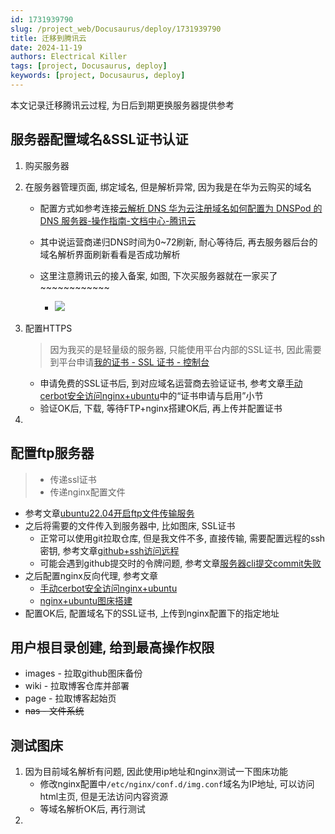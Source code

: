 ```yaml
---
id: 1731939790
slug: /project_web/Docusaurus/deploy/1731939790
title: 迁移到腾讯云
date: 2024-11-19
authors: Electrical Killer
tags: [project, Docusaurus, deploy]
keywords: [project, Docusaurus, deploy]
---
```


本文记录迁移腾讯云过程, 为日后到期更换服务器提供参考

<!-- truncate -->

## 服务器配置域名&SSL证书认证

1. 购买服务器

2. 在服务器管理页面, 绑定域名, 但是解析异常, 因为我是在华为云购买的域名

    - 配置方式如参考连接[云解析 DNS 华为云注册域名如何配置为 DNSPod 的 DNS 服务器-操作指南-文档中心-腾讯云](https://cloud.tencent.com/document/product/302/105685)

    - 其中说运营商递归DNS时间为0~72刷新, 耐心等待后, 再去服务器后台的域名解析界面刷新看看是否成功解析
    - 这里注意腾讯云的接入备案, 如图, 下次买服务器就在一家买了~~~~~~~~~~~~
        - ![](./../../../../../../Pictures/Snipaste_2024-11-19_23-12-49.png)

3. 配置HTTPS

    > 因为我买的是轻量级的服务器, 只能使用平台内部的SSL证书, 因此需要到平台申请[我的证书 - SSL 证书 - 控制台](https://console.cloud.tencent.com/ssl)

    - 申请免费的SSL证书后, 到对应域名运营商去验证证书, 参考文章[手动cerbot安全访问nginx+ubuntu](https://wiki.eksnotebook.com/docs/project_web/Docusaurus/deploy/1731504861)中的“证书申请与启用”小节
    - 验证OK后, 下载, 等待FTP+nginx搭建OK后, 再上传并配置证书

4. 

## 配置ftp服务器

> - 传递ssl证书
> - 传递nginx配置文件

- 参考文章[ubuntu22.04开启ftp文件传输服务](https://wiki.eksnotebook.com/docs/subject_linux/Ubuntu/1731929367)
- 之后将需要的文件传入到服务器中, 比如图床, SSL证书
    - 正常可以使用git拉取仓库, 但是我文件不多, 直接传输, 需要配置远程的ssh密钥, 参考文章[github+ssh访问远程](https://wiki.eksnotebook.com/docs/subject_tools/Git/1731505174)
    - 可能会遇到github提交时的令牌问题, 参考文章[服务器cli提交commit失败](https://wiki.eksnotebook.com/docs/subject_tools/Git//subject_tools/Git/1732024047)
- 之后配置nginx反向代理, 参考文章
    - [手动cerbot安全访问nginx+ubuntu](https://wiki.eksnotebook.com/docs/project_web/Docusaurus/deploy/1731504861)
    - [nginx+ubuntu图床搭建](https://wiki.eksnotebook.com/docs/project_web/Docusaurus/deploy/1731504844)
- 配置OK后, 配置域名下的SSL证书, 上传到nginx配置下的指定地址


## 用户根目录创建, 给到最高操作权限

- images - 拉取github图床备份
- wiki - 拉取博客仓库并部署
- page - 拉取博客起始页
- ~~nas - 文件系统~~

## 测试图床

1. 因为目前域名解析有问题, 因此使用ip地址和nginx测试一下图床功能
    - 修改nginx配置中`/etc/nginx/conf.d/img.conf`域名为IP地址, 可以访问html主页, 但是无法访问内容资源
    - 等域名解析OK后, 再行测试
2. 

